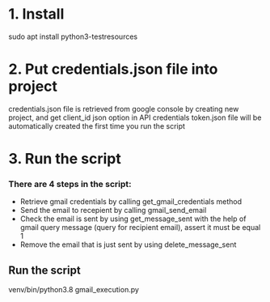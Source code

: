 # 1. Install
sudo apt install python3-testresources

# 2. Put credentials.json file into project
credentials.json file is retrieved from google console by creating new project, and get client_id json option in API credentials
token.json file will be automatically created the first time you run the script

# 3. Run the script

### There are 4 steps in the script:
- Retrieve gmail credentials by calling get_gmail_credentials method
- Send the email to recepient by calling gmail_send_email
- Check the email is sent by using get_message_sent with the help of gmail query message (query for recipient email), assert it must be equal 1
- Remove the email that is just sent by using delete_message_sent

## Run the script

venv/bin/python3.8 gmail_execution.py